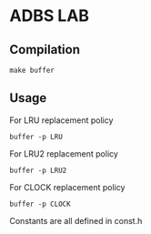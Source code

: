 # ADBS LAB

## Compilation

```shell
make buffer
```

## Usage

For LRU replacement policy 

```
buffer -p LRU
```

For LRU2 replacement policy

```
buffer -p LRU2
```

For CLOCK replacement policy

```
buffer -p CLOCK
```

Constants are all defined in const.h
